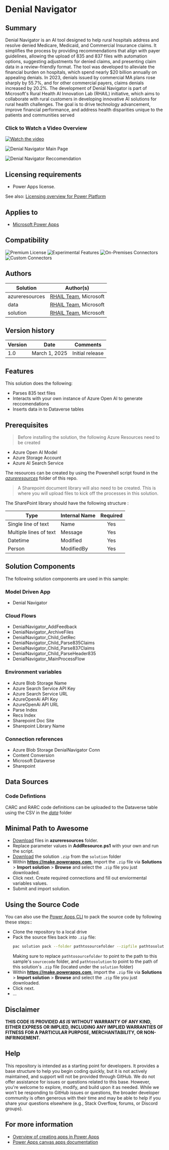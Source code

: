 # Denial Navigator 

## Summary

Denial Navigator is an AI tool designed to help rural hospitals address and resolve denied Medicare, Medicaid, and Commercial Insurance claims. It simplifies the process by providing recommendations that align with payer guidelines, allowing the upload of 835 and 837 files with automation options, suggesting adjustments for denied claims, and presenting claim data in a review-friendly format. The tool was developed to alleviate the financial burden on hospitals, which spend nearly $20 billion annually on appealing denials. In 2023, denials issued by commercial MA plans rose sharply by 55.7%, and for other commercial payers, claims denials increased by 20.2%. The development of Denial Navigator is part of Microsoft's Rural Health AI Innovation Lab (RHAIL) initiative, which aims to collaborate with rural customers in developing innovative AI solutions for rural health challenges. The goal is to drive technology advancement, improve financial performance, and address health disparities unique to the patients and communities served
### Click to Watch a Video Overview
[![Watch the video](https://img.youtube.com/vi/Ii5I0H9VIAs/hqdefault.jpg)](https://www.youtube.com/embed/Ii5I0H9VIAs?si=I9dNlt-Cl20tO_lB)




![Denial Navigator Main Page](assets/apphome.png)

![Denial Navigator Reccomendation](assets/appclaimwithfeedback.png)

## Licensing requirements
* Power Apps license.


See also: [Licensing overview for Power Platform](https://github.com/MicrosoftDocs/powerapps-docs/blob/main/power-platform/admin/pricing-billing-skus)

## Applies to

* [Microsoft Power Apps](https://docs.microsoft.com/powerapps/)


## Compatibility
![Premium License](https://img.shields.io/badge/Premium%20License%20Required-green.svg "Premium Power Apps license  required")
![Experimental Features](https://img.shields.io/badge/Experimental%20Features-No-green.svg "Does not rely on experimental features")
![On-Premises Connectors](https://img.shields.io/badge/On--Premises%20Connectors-No-green.svg "Does not use on-premise connectors")
![Custom Connectors](https://img.shields.io/badge/Custom%20Connectors-Not%20Required-green.svg "Does not use custom connectors")

## Authors


Solution|Author(s)
--------|---------
azureresources | [RHAIL Team](LinkToYourGitHubProfile), Microsoft
data | [RHAIL Team](LinkToYourGitHubProfile), Microsoft
solution | [RHAIL Team](LinkToYourGitHubProfile), Microsoft

## Version history

Version|Date|Comments
-------|----|--------
1.0|March 1, 2025|Initial release

## Features

This solution does the following:

* Parses 835 text files
* Interacts with your own instance of Azure Open AI to generate reccomendations
* Inserts data in to Dataverse tables

## Prerequisites

> Before installing the solution, the following Azure Resources need to be created 
* Azure Open AI Model
* Azure Storage Account
* Azure AI Search Service

The resources can be created by using the Powershell script found in the [*azureresources*](/azureresources/) folder of this repo. 

> A Sharepoint document library will also need to be created. This is where you will upload files to kick off the processes in this solution.

The SharePoint library should have the following structure :

|Type|Internal Name|Required|
|---|---|:---:|
|Single line of text|Name|Yes|
|Multiple lines of text|Message|Yes|
|Datetime|Modified|Yes|
|Person|ModifiedBy|Yes|

## Solution Components

The following solution components are used in this sample:

### Model Driven App 
* Denial Navigator
### Cloud Flows
* DenialNavigator_AddFeedback
* DenialNavigator_ArchiveFiles
* DenialNavigator_Child_GetRec
* DenialNavigator_Child_Parse835Claims
* DenialNavigator_Child_Parse837Claims
* DenialNavigator_Child_ParseHeader835
* DenialNavigator_MainProcessFlow
### Environment variables
* Azure Blob Storage Name
* Azure Search Service API Key
* Azure Search Service URL
* AzureOpenAi API Key
* AzureOpenAi API URL
* Parse Index
* Recs Index
* Sharepoint Doc Site
* Sharepoint Library Name
### Connection references
* Azure Blob Storage DenialNavigator Conn
* Content Conversion
* Microsoft Dataverse
* Sharepoint

## Data Sources

### Code Defintions
CARC and RARC code definitions can be uploaded to the Dataverse table using the CSV in the [*data*](./data/rhail_codedefinitions.csv) folder

## Minimal Path to Awesome

* [Download](./azureresources/) files in **azureresources** folder.
* Replace parameter values in **AddResource.ps1** with your own and run the script.
* [Download](./solution/RHAILUnmanaged.zip) the solution `.zip` from the `solution` folder
* Within **https://make.powerapps.com**, import the `.zip` file via **Solutions** > **Import solution** > **Browse** and select the `.zip` file you just downloaded.
* Click next. Create required connections and fill out enviormental variables values.
* Submit and import solution.

## Using the Source Code

You can also use the [Power Apps CLI](https://aka.ms/pac/docs) to pack the source code by following these steps::

* Clone the repository to a local drive
* Pack the source files back into `.zip` file:
  ```bash
  pac solution pack --folder pathtosourcefolder --zipfile pathtosolution  --processCanvasApps
  ```
  Making sure to replace `pathtosourcefolder` to point to the path to this sample's `sourcecode` folder, and `pathtosolution` to point to the path of this solution's `.zip` file (located under the `solution` folder)
* Within **https://make.powerapps.com**, import the `.zip` file via **Solutions** > **Import solution** > **Browse** and select the `.zip` file you just downloaded.
* Click next.
* ...

## Disclaimer

**THIS CODE IS PROVIDED *AS IS* WITHOUT WARRANTY OF ANY KIND, EITHER EXPRESS OR IMPLIED, INCLUDING ANY IMPLIED WARRANTIES OF FITNESS FOR A PARTICULAR PURPOSE, MERCHANTABILITY, OR NON-INFRINGEMENT.**

## Help

This repository is intended as a starting point for developers. It provides a base structure to help you begin coding quickly, but it is not actively maintained, and support will not be provided through GitHub. We do not offer assistance for issues or questions related to this base. However, you're welcome to explore, modify, and build upon it as needed. While we won’t be responding to GitHub issues or questions, the broader developer community is often generous with their time and may be able to help if you share your questions elsewhere (e.g., Stack Overflow, forums, or Discord groups).


## For more information

- [Overview of creating apps in Power Apps](https://docs.microsoft.com/powerapps/maker/)
- [Power Apps canvas apps documentation](https://docs.microsoft.com/en-us/powerapps/maker/canvas-apps/)



